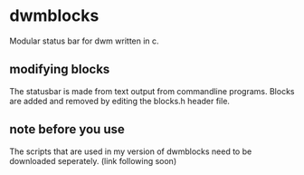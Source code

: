 # dwmblocks
Modular status bar for dwm written in c.
## modifying blocks
The statusbar is made from text output from commandline programs.
Blocks are added and removed by editing the blocks.h header file.
## note before you use
The scripts that are used in my version of dwmblocks need to be downloaded seperately.
(link following soon)
